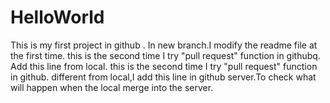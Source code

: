 # HelloWorld
This is my first project in github .
In new branch.I modify the readme file at the first time.
this is the second time I try  "pull request" function in githubq.
Add this line from local.
this is the second time I try  "pull request" function in github.
different from local,I add this line in github server.To check what will happen when the local merge into the server.
